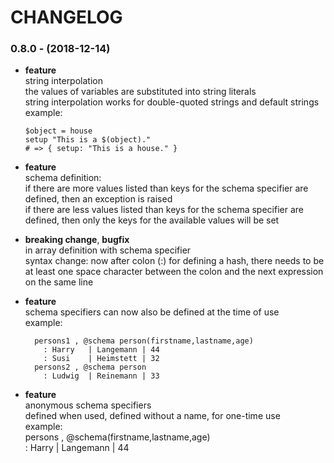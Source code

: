 # CHANGELOG

### 0.8.0 - (2018-12-14)

* __feature__  
  string interpolation  
  the values of variables are substituted into string literals  
  string interpolation works for double-quoted strings and default strings  
  example:  
  ~~~
  $object = house
  setup "This is a $(object)."
  # => { setup: "This is a house." }
  ~~~

* __feature__  
  schema definition:  
  if there are more values listed than keys for the schema specifier are defined, then an exception is raised  
  if there are less values listed than keys for the schema specifier are defined, then only the keys for the available values will be set 

* __breaking change__, __bugfix__  
  in array definition with schema specifier  
  syntax change: now after colon (:) for defining a hash, there needs to be at least one space character between the colon 
  and the next expression on the same line

* __feature__  
  schema specifiers can now also be defined at the time of use   
  example:  
  ~~~
    persons1 , @schema person(firstname,lastname,age)
      : Harry   | Langemann | 44
      : Susi    | Heimstett | 32
    persons2 , @schema person  
      : Ludwig  | Reinemann | 33
  ~~~

* __feature__  
  anonymous schema specifiers  
  defined when used, defined without a name, for one-time use  
  example:  
    persons , @schema(firstname,lastname,age)  
      : Harry | Langemann | 44

